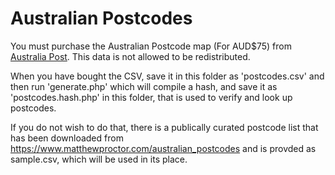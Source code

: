 # Australian Postcodes

You must purchase the Australian Postcode map (For AUD$75) from [Australia Post](https://auspost.com.au/business/marketing-and-communications/access-data-and-insights/address-data/postcode-data). This data is not allowed to be redistributed.

When you have bought the CSV, save it in this folder as 'postcodes.csv' and then run 'generate.php' which 
will compile a hash, and save it as 'postcodes.hash.php' in this folder, that is used to verify and look
up postcodes.

If you do not wish to do that, there is a publically curated postcode list that has been downloaded from
https://www.matthewproctor.com/australian_postcodes and is provded as sample.csv, which will be used in
its place. 


